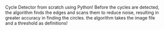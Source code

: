 Cycle Detector from scratch using Python! Before the cycles are detected, the algorithm finds the edges and scans them to reduce noise, resulting in greater accuracy in finding the circles.
the algorithm takes the image file and a threshold as definitions!
